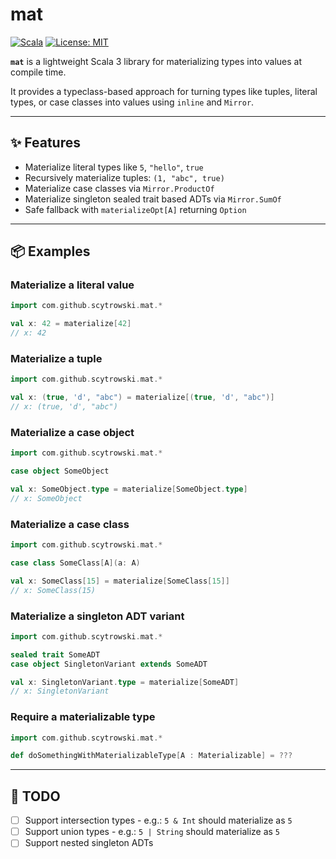 # mat

[![Scala](https://img.shields.io/badge/Scala-3.7.1-red.svg)](https://www.scala-lang.org)
[![License: MIT](https://img.shields.io/badge/License-MIT-blue.svg)](LICENSE)

**`mat`** is a lightweight Scala 3 library for materializing types into values at compile time.

It provides a typeclass-based approach for turning types like tuples, literal types, or case classes into values using `inline` and `Mirror`.

---

## ✨ Features

- Materialize literal types like `5`, `"hello"`, `true`
- Recursively materialize tuples: `(1, "abc", true)`
- Materialize case classes via `Mirror.ProductOf`
- Materialize singleton sealed trait based ADTs via `Mirror.SumOf`
- Safe fallback with `materializeOpt[A]` returning `Option`

---

## 📦 Examples

### Materialize a literal value

```scala
import com.github.scytrowski.mat.*

val x: 42 = materialize[42]
// x: 42
```

### Materialize a tuple

```scala
import com.github.scytrowski.mat.*

val x: (true, 'd', "abc") = materialize[(true, 'd', "abc")]
// x: (true, 'd', "abc")
```

### Materialize a case object

```scala
import com.github.scytrowski.mat.*

case object SomeObject

val x: SomeObject.type = materialize[SomeObject.type]
// x: SomeObject
```

### Materialize a case class

```scala
import com.github.scytrowski.mat.*

case class SomeClass[A](a: A)

val x: SomeClass[15] = materialize[SomeClass[15]]
// x: SomeClass(15)
```

### Materialize a singleton ADT variant

```scala
import com.github.scytrowski.mat.*

sealed trait SomeADT
case object SingletonVariant extends SomeADT

val x: SingletonVariant.type = materialize[SomeADT]
// x: SingletonVariant
```

### Require a materializable type

```scala
import com.github.scytrowski.mat.*

def doSomethingWithMaterializableType[A : Materializable] = ???
```

---

## 🚧 TODO

- [ ] Support intersection types - e.g.: `5 & Int` should materialize as `5`
- [ ] Support union types - e.g.: `5 | String` should materialize as `5`
- [ ] Support nested singleton ADTs